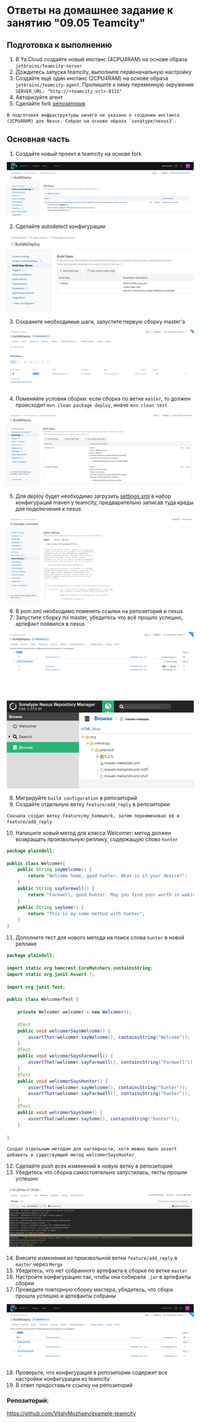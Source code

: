 # Ответы на домашнее задание к занятию "09.05 Teamcity"

## Подготовка к выполнению

1. В Ya.Cloud создайте новый инстанс (4CPU4RAM) на основе образа `jetbrains/teamcity-server`
2. Дождитесь запуска teamcity, выполните первоначальную настройку
3. Создайте ещё один инстанс (2CPU4RAM) на основе образа `jetbrains/teamcity-agent`. Пропишите к нему переменную окружения `SERVER_URL: "http://<teamcity_url>:8111"`
4. Авторизуйте агент
5. Сделайте fork [репозитория](https://github.com/aragastmatb/example-teamcity)

```text
В подготовке инфраструктуры ничего не указано о создании инстанса (2CPU4RAM) для Nexus. Собрал на основе образа `sonatype/nexus3`.
```

## Основная часть

1. Создайте новый проект в teamcity на основе fork

![](https://github.com/VitalyMozhaev/mnt-homeworks/blob/main/09-ci-05-teamcity/Screens/1.%20new_build.png)

2. Сделайте autodetect конфигурации

![](https://github.com/VitalyMozhaev/mnt-homeworks/blob/main/09-ci-05-teamcity/Screens/2.%20autodetect.png)

3. Сохраните необходимые шаги, запустите первую сборку master'a

![](https://github.com/VitalyMozhaev/mnt-homeworks/blob/main/09-ci-05-teamcity/Screens/3.%20first_build.png)

4. Поменяйте условия сборки: если сборка по ветке `master`, то должен происходит `mvn clean package deploy`, иначе `mvn clean test`

![](https://github.com/VitalyMozhaev/mnt-homeworks/blob/main/09-ci-05-teamcity/Screens/4.%20Test%20or%20deploy.png)

5. Для deploy будет необходимо загрузить [settings.xml](./teamcity/settings.xml) в набор конфигураций maven у teamcity, предварительно записав туда креды для подключения к nexus

![](https://github.com/VitalyMozhaev/mnt-homeworks/blob/main/09-ci-05-teamcity/Screens/5.%20Settings.png)

6. В pom.xml необходимо поменять ссылки на репозиторий и nexus
7. Запустите сборку по master, убедитесь что всё прошло успешно, артефакт появился в nexus

![](https://github.com/VitalyMozhaev/mnt-homeworks/blob/main/09-ci-05-teamcity/Screens/7.png)

![](https://github.com/VitalyMozhaev/mnt-homeworks/blob/main/09-ci-05-teamcity/Screens/7_1.%20Artifact%20in%20Nexus.png)

8. Мигрируйте `build configuration` в репозиторий
9. Создайте отдельную ветку `feature/add_reply` в репозитории

```text
Сначала создал ветку feature/my_homework, затем переименовал её в feature/add_reply
```

10. Напишите новый метод для класса Welcomer: метод должен возвращать произвольную реплику, содержащую слово `hunter`

```java
package plaindoll;

public class Welcomer{
	public String sayWelcome() {
		return "Welcome home, good hunter. What is it your desire?";
	}
	public String sayFarewell() {
		return "Farewell, good hunter. May you find your worth in waking world.";
	}
	public String saySome() {
		return "This is my some method with hunter";
	}
}
```

11. Дополните тест для нового метода на поиск слова `hunter` в новой реплике

```java
package plaindoll;

import static org.hamcrest.CoreMatchers.containsString;
import static org.junit.Assert.*;

import org.junit.Test;

public class WelcomerTest {
	
	private Welcomer welcomer = new Welcomer();

	@Test
	public void welcomerSaysWelcome() {
		assertThat(welcomer.sayWelcome(), containsString("Welcome"));
	}
	@Test
	public void welcomerSaysFarewell() {
		assertThat(welcomer.sayFarewell(), containsString("Farewell"));
	}
	@Test
	public void welcomerSaysHunter() {
		assertThat(welcomer.sayWelcome(), containsString("hunter"));
		assertThat(welcomer.sayFarewell(), containsString("hunter"));
	}
	@Test
	public void welcomerSaysSome() {
		assertThat(welcomer.saySome(), containsString("hunter"));
	}

}
```

```text
Создал отдельным методом для наглядности, хотя можно было assert добавить в существующий метод welcomerSaysHunter
```

12. Сделайте push всех изменений в новую ветку в репозиторий
13. Убедитесь что сборка самостоятельно запустилась, тесты прошли успешно

![](https://github.com/VitalyMozhaev/mnt-homeworks/blob/main/09-ci-05-teamcity/Screens/13.%20Build%20on%20branch%20no%20master.png)

14. Внесите изменения из произвольной ветки `feature/add_reply` в `master` через `Merge`
15. Убедитесь, что нет собранного артефакта в сборке по ветке `master`
16. Настройте конфигурацию так, чтобы она собирала `.jar` в артефакты сборки
17. Проведите повторную сборку мастера, убедитесь, что сбора прошла успешно и артефакты собраны

![](https://github.com/VitalyMozhaev/mnt-homeworks/blob/main/09-ci-05-teamcity/Screens/17.%20Build%20and%20artifacts%20on%20master.png)

18. Проверьте, что конфигурация в репозитории содержит все настройки конфигурации из teamcity
19. В ответ предоставьте ссылку на репозиторий

### Репозиторий:

https://github.com/VitalyMozhaev/example-teamcity
